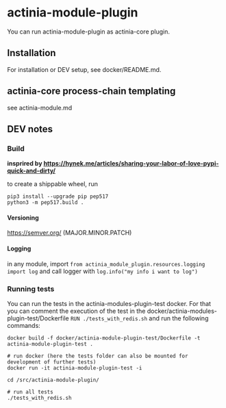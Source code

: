 # actinia-module-plugin

You can run actinia-module-plugin as actinia-core plugin.

## Installation
For installation or DEV setup, see docker/README.md.

## actinia-core process-chain templating
see actinia-module.md

## DEV notes

### Build

__insprired by https://hynek.me/articles/sharing-your-labor-of-love-pypi-quick-and-dirty/__

to create a shippable wheel, run
```
pip3 install --upgrade pip pep517
python3 -m pep517.build .
```

#### Versioning

https://semver.org/ (MAJOR.MINOR.PATCH)

#### Logging
in any module, import `from actinia_module_plugin.resources.logging import log` and call logger with `log.info("my info i want to log")`


### Running tests
You can run the tests in the actinia-modules-plugin-test docker. For that you can comment the execution of the test in the docker/actinia-modules-plugin-test/Dockerfile `RUN ./tests_with_redis.sh` and run the following commands:
```
docker build -f docker/actinia-module-plugin-test/Dockerfile -t actinia-module-plugin-test .

# run docker (here the tests folder can also be mounted for development of further tests)
docker run -it actinia-module-plugin-test -i

cd /src/actinia-module-plugin/

# run all tests
./tests_with_redis.sh
```
